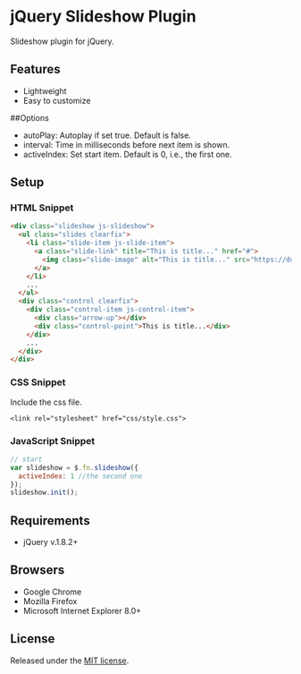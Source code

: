 # jQuery Slideshow Plugin
Slideshow plugin for jQuery.

## Features
- Lightweight
- Easy to customize

##Options
- autoPlay: Autoplay if set true. Default is false.
- interval: Time in milliseconds before next item is shown.
- activeIndex: Set start item. Default is 0, i.e., the first one.

## Setup
### HTML Snippet

```html
<div class="slideshow js-slideshow">
  <ul class="slides clearfix">
    <li class="slide-item js-slide-item">
      <a class="slide-link" title="This is title..." href="#">
        <img class="slide-image" alt="This is title..." src="https://dummyimage.com/740x274/F25E7A/fff">
      </a>
    </li>
    ...
  </ul>
  <div class="control clearfix">
    <div class="control-item js-control-item">
      <div class="arrow-up"></div>
      <div class="control-point">This is title...</div>
    </div>
    ...
  </div>
</div>
```

### CSS Snippet
Include the css file.

	<link rel="stylesheet" href="css/style.css">

### JavaScript Snippet

```javascript
// start
var slideshow = $.fn.slideshow({
  activeIndex: 1 //the second one
});
slideshow.init();
```

## Requirements
- jQuery v.1.8.2+

## Browsers
- Google Chrome
- Mozilla Firefox
- Microsoft Internet Explorer 8.0+

## License
Released under the [MIT license](http://opensource.org/licenses/MIT).